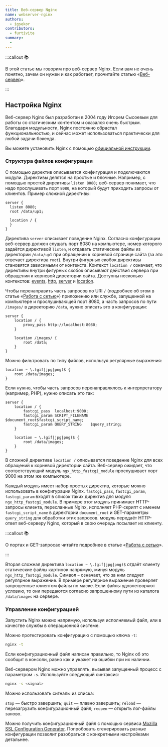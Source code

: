 ```yaml
---
title: Веб-сервер Nginx
name: webserver-nginx
authors:
  - igsekor
contributors:
  - furtivite
summary:
  -
---
```


:::callout 📚

В этой статье мы говорим про веб-сервер Nginx. Если вам не очень понятно, зачем он нужен и как работает, прочитайте статью «[Веб-сервер](/js/tools/webserver/)».

:::

## Настройка Nginx

Веб-сервер Nginx был разработан в 2004 году Игорем Сысоевым для работы со статическим контентом и оказался очень быстрым. Благодаря модульности, Nginx постоянно обрастал функциональностью, и сейчас может использоваться практически для любой задачи бэкенда.

Вы можете установить Nginx с помощью [официальной инструкции](https://nginx.org/ru/docs/install.html).

### Структура файлов конфигурации

С помощью директив описывается конфигурация и подключаются модули. Директивы делятся на простые и блочные. Например, с помощью простой директивы `listen 8080;` веб-сервер понимает, что надо прослушивать порт `8080`, на который будут приходить запросы от клиентов. Пример сложной директивы:

```
server {
  listen 8080;
  root /data/up1;

  location / {
  }
}
```

Директива `server` описывает поведение Nginx. Согласно конфигурации веб-сервер должен слушать порт 8080 на компьютере, номер которого задаётся директивой `listen`, и отдавать статические файлы из директории `/data/up1` при обращении к корневой странице сайта (за это отвечает директива `root`). Внутри фигурных скобок директивы становятся зависимыми от контекста. Контекст `location /` означает, что директивы внутри фигурных скобок описывают действия сервера при обращении к корневой директории сайта. Доступны несколько контекстов:  [events](https://nginx.org/ru/docs/ngx_core_module.html#events), [http](https://nginx.org/ru/docs/http/ngx_http_core_module.html#http), [server](https://nginx.org/ru/docs/http/ngx_http_core_module.html#server) и [location](https://nginx.org/ru/docs/http/ngx_http_core_module.html#location).

Чтобы перенаправить часть запросов по URI `/` (подробнее об этом в статье «[Работа с сетью](/tools/articles/network)») приложению или службе, запущенной на компьютере и прослушивающей порт 8080, а часть запросов по пути `/images/` в директорию `/data`, нужно описать это в конфигурации:

```
server {
    location / {
        proxy_pass http://localhost:8080;
    }

    location /images/ {
        root /data;
    }
}
```

Можно фильтровать по типу файлов, используя регулярные выражения:

```
location ~ \.(gif|jpg|png)$ {
    root /data/images;
}
```

Если нужно, чтобы часть запросов перенаправлялось к интерпретатору (например, PHP), нужно описать это так:

```
server {
    location / {
        fastcgi_pass  localhost:9000;
        fastcgi_param SCRIPT_FILENAME $document_root$fastcgi_script_name;
        fastcgi_param QUERY_STRING    $query_string;
    }

    location ~ \.(gif|jpg|png)$ {
        root /data/images;
    }
}
```

В сложной директиве `location /` описывается поведение Nginx для всех обращений к корневой директории сайта. Веб-сервер ожидает, что соответствующий модуль `ngx_http_fastcgi_module` прослушивает порт 9000 на этом же компьютере.

Каждый модуль имеет набор простых директив, которые можно использовать в конфигурации Nginx. `fastcgi_pass`, `fastcgi_param`, `fastcgi_param` входят в список таких директив для модуля `ngx_http_fastcgi_module`. В примере этот модуль принимает HTTP-запросы клиента, пересланные Nginx, исполняет PHP-скрипт с именем `fastcgi_script_name` в директории `document_root` и GET-параметры `query_string` для обработки этих запросов.  модуль передаёт HTTP-ответ веб-серверу Nginx, который в свою очередь посылает их клиенту.

:::callout 📚

О портах и GET-запросах читайте подробнее в статье «[Работа с сетью](/tools/articles/network)».

:::

Вторая сложная директива `location ~ \.(gif|jpg|png)$` отдаёт клиенту статические файлы картинок напрямую, минуя модуль `ngx_http_fastcgi_module`. Символ `~` означает, что за ним следует регулярное выражение. В примере регулярное выражение проверяет запрошенные клиентом файлы по маске. Если файлы удовлетворяют условию, то они передаются согласно запрошенному пути из каталога `/data/images` на сервере.

### Управление конфигурацией

Запустить Nginx можно напрямую, используя исполняемый файл, или в качестве службы в операционной системе.

Можно протестировать конфигурацию с помощью ключа `-t`:

```bash
nginx -t
```

Если конфигурационный файл написан правильно, то Nginx об это сообщит в консоли, равно как и укажет на ошибки при их наличии.

Веб-сервером Nginx можно управлять, вызывая запущенный процесс с параметром `-s`. Используйте следующий синтаксис:

```bash
nginx -s <signal>
```

Можно использовать сигналы из списка:

`stop` — быстро завершить;
`quit` — плавно завершить;
`reload` — перезагрузить конфигурационный файл;
`reopen` — открыть лог-файлы заново.

Можно получить конфигурационный файл с помощью сервиса [Mozilla SSL Configuration Generator](https://ssl-config.mozilla.org). Попробовать сгенерировать разные конфигурации позволит разобраться с конкретными настройками детальнее.
